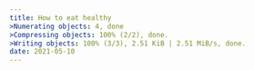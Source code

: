 ```yaml
---
title: How to eat healthy
>Numerating objects: 4, done
>Compressing objects: 100% (2/2), done.
>Writing objects: 100% (3/3), 2.51 KiB | 2.51 MiB/s, done.
date: 2021-05-10
---
```

